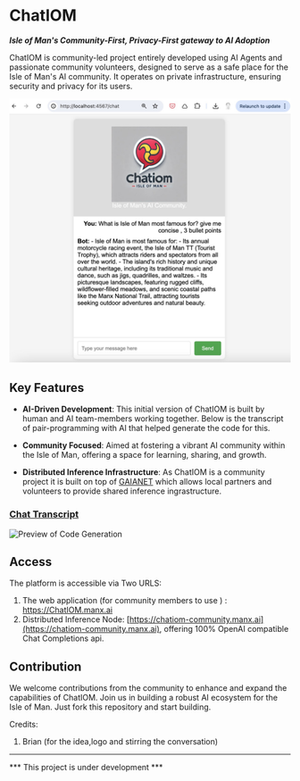 # ChatIOM

***Isle of Man's Community-First, Privacy-First gateway to AI Adoption***

ChatIOM is community-led project entirely developed using AI Agents and passionate community volunteers, designed to serve as a safe place for the Isle of Man's AI community. It operates on private infrastructure, ensuring security and privacy for its users.

![Screenshot](ManxAI_Agent_Conversations/app_screenshot_1.jpg)

## Key Features


- **AI-Driven Development**: This initial version of ChatIOM is built by human and AI team-members working together. Below is the transcript of pair-programming with AI that helped generate the code for this. 

- **Community Focused**: Aimed at fostering a vibrant AI community within the Isle of Man, offering a space for learning, sharing, and growth.

- **Distributed Inference Infrastructure**: As ChatIOM is a community project it is built on top of [GAIANET](https://www.gaianet.ai/) which allows local partners and volunteers to provide shared inference ingrastructure. 

### [Chat Transcript](ManxAI_Agent_Conversations/0005_ruby_based_app_conversation_by_manxAI.pdf)
 
 ![Preview of Code Generation](ManxAI_Agent_Conversations/very_short_screen_cast_of_code_generation.gif)


## Access

The platform is accessible via Two URLS:

1. The web application (for community members to use ) : https://ChatIOM.manx.ai 
2. Distributed Inference Node:  [https://chatiom-community.manx.ai](https://chatiom-community.manx.ai), offering 100% OpenAI compatible Chat Completions api.

## Contribution


We welcome contributions from the community to enhance and expand the capabilities of ChatIOM. Join us in building a robust AI ecosystem for the Isle of Man.
Just fork this repository and start building. 

Credits:
1. Brian (for the idea,logo and stirring the conversation)

---
*** This project is under development ***
